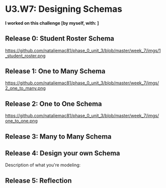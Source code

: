 # U3.W7: Designing Schemas


#### I worked on this challenge [by myself, with: ]


## Release 0: Student Roster Schema
https://github.com/nataliemac81/phase_0_unit_3/blob/master/week_7/imgs/1_student_roster.png


## Release 1: One to Many Schema
https://github.com/nataliemac81/phase_0_unit_3/blob/master/week_7/imgs/2_one_to_many.png


## Release 2: One to One Schema
https://github.com/nataliemac81/phase_0_unit_3/blob/master/week_7/imgs/one_to_one.png


## Release 3: Many to Many Schema
<!-- display your image inline here -->


## Release 4: Design your own Schema
Description of what you're modeling: 

<!-- display your one-to-one image inline here -->
<!-- display your many-to-many image inline here -->

## Release 5: Reflection
